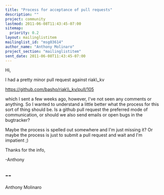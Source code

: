 ```yaml
---
title: "Process for acceptance of pull requests"
description: ""
project: community
lastmod: 2011-06-08T11:43:45-07:00
sitemap:
  priority: 0.2
layout: mailinglistitem
mailinglist_id: "msg03614"
author_name: "Anthony Molinaro"
project_section: "mailinglistitem"
sent_date: 2011-06-08T11:43:45-07:00
---
```



Hi,

 I had a pretty minor pull request against riak\\_kv

https://github.com/basho/riak\\_kv/pull/105

which I sent a few weeks ago, however, I've not seen any comments
or anything. So I wanted to understand a little better what the 
process for this sort of thing should be. Is a github pull request
the preferred mode of communication, or should we also send emails
or open bugs in the bugtracker?

Maybe the process is spelled out somewhere and I'm just missing it?
Or maybe the process is just to submit a pull request and wait and
I'm impatient ;)

Thanks for the info,

-Anthony

-- 
------------------------------------------------------------------------
Anthony Molinaro 

